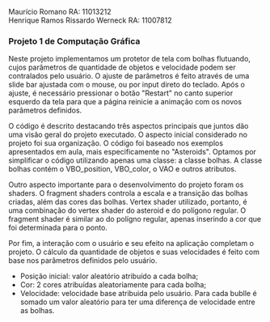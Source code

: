 Maurício Romano        RA: 11013212  
Henrique Ramos Rissardo Werneck    RA: 11007812

### Projeto 1 de Computação Gráfica
Neste projeto implementamos um protetor de tela com bolhas flutuando, cujos parâmetros de quantidade de objetos e velocidade podem ser contralados pelo usuário.
O ajuste de parâmetros é feito através de uma slide bar ajustada com o mouse, ou por input direto do teclado.
Após o ajuste, é necessário pressionar o botão "Restart" no canto superior esquerdo da tela para que a página reinicie a animação com os novos parâmetros definidos.

O código é descrito destacando três aspectos principais que juntos dão uma visão geral do projeto executado.
O aspecto inicial considerado no projeto foi sua organização. O código foi baseado nos exemplos apresentados em aula, mais especificamente no "Asteroids". Optamos por simplificar o código utilizando apenas uma classe: a classe bolhas. A classe bolhas contém o VBO_position, VBO_color, o VAO e outros atributos.

Outro aspecto importante para o desenvolvimento do projeto foram os shaders. O fragment shaders controla a escala e a transição das bolhas criadas, além das cores das bolhas. Vertex shader utilizado, portanto, é uma combinação do vertex shader do asteroid e do polígono regular. O fragment shader é similar ao do polígno regular, apenas inserindo a cor que foi determinada para o ponto.

Por fim, a interação com o usuário e seu efeito na aplicação completam o projeto. O cálculo da quantidade de objetos e suas velocidades é feito com base nos parâmetros definidos pelo usuário.
- Posição inicial: valor aleatório atribuído a cada bolha;
- Cor: 2 cores atribuídas aleatoriamente para cada bolha;
- Velocidade: velocidade base atribuida pelo usuário. Para cada bublle é somado um valor aleatório para ter uma diferença de velocidade entre as bolhas.
